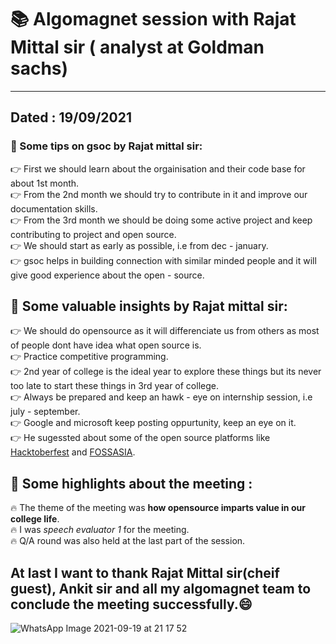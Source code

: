 # :books: Algomagnet session with Rajat Mittal sir ( analyst at Goldman sachs)
---------------------------------------------------------------------------------------------------------------------------------------------------------------
Dated : 19/09/2021
----------------------------------------------------------------------------------------------------------------------------------------------------------------
### :high_brightness: Some tips on gsoc by Rajat mittal sir:
:point_right: First we should learn about the orgainisation and their code base for about 1st month.</br>
:point_right: From the 2nd month we should try to contribute in it and improve our documentation skills.</br>
:point_right: From the 3rd month we should be doing some active project and keep contributing to project and open source.</br>
:point_right: We should start as early as possible, i.e from dec - january.</br> 
:point_right: gsoc helps in building connection with similar minded people and it will give good experience about the open - source.

## :high_brightness: Some valuable insights by Rajat mittal sir:
:point_right: We should do opensource as it will differenciate us from others as most of people dont have idea what open source is.</br>
:point_right: Practice competitive programming.</br>
:point_right: 2nd year of college is the ideal year to explore these things but its never too late to start these things in 3rd year of college.</br>
:point_right: Always be prepared and keep an hawk - eye on internship session, i.e july - september.</br>
:point_right: Google and microsoft keep posting oppurtunity, keep an eye on it.</br> 
:point_right: He sugessted about some of the open source platforms like [Hacktoberfest](https://hacktoberfest.digitalocean.com/) and [FOSSASIA](https://fossasia.org/).

## :high_brightness: Some highlights about the meeting :
:fire: The theme of the meeting was **how opensource imparts value in our college life**.</br>
:fire: I was *speech evaluator 1* for the meeting.</br>
:fire:  Q/A round was also held at the last part of the session.

## At last I want to thank Rajat Mittal sir(cheif guest), Ankit sir and all my algomagnet team to conclude the meeting successfully.:smile:


![WhatsApp Image 2021-09-19 at 21 17 52](https://user-images.githubusercontent.com/76246106/133938166-8e21f808-1ee2-43e2-a7e0-05ad2d2529df.jpeg)
